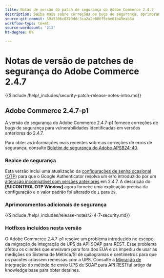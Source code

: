 ```yaml
---
title: Notas de versão do patch de segurança do Adobe Commerce 2.4.7
description: Saiba mais sobre correções de bugs de segurança, aprimoramentos de segurança e outras atualizações relacionadas à segurança incluídas nas versões de patch de segurança para o Adobe Commerce versão 2.4.7.
source-git-commit: 59a5306c8329ddc3ca2a2e086f5ebe81b49eab3a
workflow-type: tm+mt
source-wordcount: '213'
ht-degree: 0%

---
```



# Notas de versão de patches de segurança do Adobe Commerce 2.4.7

{{$include /help/_includes/security-patch-release-notes-intro.md}}

## Adobe Commerce 2.4.7-p1

A versão de segurança do Adobe Commerce 2.4.7-p1 fornece correções de bugs de segurança para vulnerabilidades identificadas em versões anteriores do 2.4.7.

Para obter as informações mais recentes sobre as correções de erros de segurança, consulte [Boletim de segurança do Adobe APSB24-40](https://helpx.adobe.com/security/products/magento/apsb24-40.html).

### Realce de segurança

Esta versão inclui uma atualização da [configurações de senha ocasional (OTP)](https://experienceleague.adobe.com/en/docs/commerce-admin/systems/security/2fa/security-two-factor-authentication#google) para que o Google Authenticator resolva um erro introduzido por um [alteração incompatível com versões anteriores](https://developer.adobe.com/commerce/php/development/backward-incompatible-changes/highlights/#new-system-configuration-validation-for-two-factor-authentication-otp_window-value) em 2.4.7. A descrição do **[!UICONTROL OTP Window]** agora fornece uma explicação precisa da configuração e o valor padrão foi alterado de `1` para `29`.

### Aprimoramentos adicionais de segurança

{{$include /help/_includes/release-notes/2-4-7-security.md}}

### Hotfixes incluídos nesta versão

O Adobe Commerce 2.4.7-p1 resolve um problema introduzido no escopo da migração de integração de UPS da API SOAP para REST. Esse problema afetou os clientes que enviavam para fora dos EUA e os impediu de usar as medições do Sistema de Métrica/SI de quilogramas e centímetros para que os pacotes criassem remessas com a UPS. Consulte a [Migração de integração do método de envio UPS de SOAP para API RESTful](https://experienceleague.adobe.com/en/docs/commerce-knowledge-base/kb/troubleshooting/known-issues-patches-attached/ups-shipping-method-integration-migration-from-soap-to-restful-api) artigo da knowledge base para obter detalhes.

